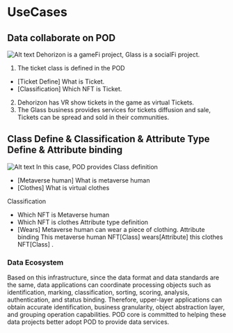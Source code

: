 # UseCases

## Data collaborate on POD
![Alt text](../pic/collaborate_case.jpg)
Dehorizon is a gameFi project, Glass is a socialFi project. 
1. The ticket class is defined in the POD 
- [Ticket Define] What is Ticket.
- [Classification] Which NFT is Ticket.
2. Dehorizon has VR show tickets in the game as virtual Tickets.
3. The Glass business provides services for tickets diffusion and sale, Tickets can be spread and sold in their communities.

## Class Define & Classification & Attribute Type Define & Attribute binding
![Alt text](../pic/Class_case.png)
In this case, POD provides
Class definition
- [Metaverse human] What is metaverse human
- [Clothes] What is virtual clothes

Classification
- Which NFT is Metaverse human
- Which NFT is clothes
Attribute type definition
- [Wears] Metaverse human can wear a piece of clothing.
Attribute binding
This metaverse human NFT[Class] wears[Attribute] this clothes NFT[Class] .
### Data Ecosystem
Based on this infrastructure, since the data format and data standards are the same, data applications can coordinate processing objects such as identification, marking, classification, sorting, scoring, analysis, authentication, and status binding. Therefore, upper-layer applications can obtain accurate identification, business granularity, object abstraction layer, and grouping operation capabilities. POD core is committed to helping these data projects better adopt POD to provide data services.